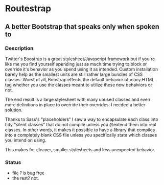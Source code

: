 # Routestrap
## A better Bootstrap that speaks only when spoken to

### Description 

Twitter's Boostrap is a great stylesheet/Javascript framework but if you're like me you find yourself spending just as much time trying to block or override it's behavior as you spend using it as intended. Custom installation barely help as the smallest units are still rather large bundles of CSS classes. Worst of all, Boostrap effects the default behavior of many HTML tag whether you use the classes meant to utilize these new behaiviors or not.  

The end result is a large stylesheet with many unused classes and even more definitions in place to override their overrides. I needed a better solution.

Thanks to Sass's "placeholders" I saw a way to encapsulate each class into tidy "silent classes" that do not compile unless you @extend them into real classes. In other words, it makes it possible to have a library that compiles into a completely blank CSS file unless you specifically state which classes you intend on using.  

This makes for cleaner, smaller stylesheets and less unexpected behavior. 

### Status

* file _1_ is bug free
* the rest? not.
